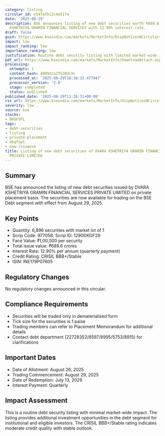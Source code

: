 ```yaml
---
category: listing
circular_id: e54fafb12c4a51f4
date: '2025-08-29'
description: BSE announces listing of new debt securities worth ₹689.6 crores by DVARA
  KSHETRIYA GRAMIN FINANCIAL SERVICES with 12.90% interest rate.
draft: false
guid: https://www.bseindia.com/markets/MarketInfo/DispNoticesNCirculars.aspx?Noticeid={07BD086D-B9E1-4C64-8068-43838DE1492C}&noticeno=20250829-18&dt=08/29/2025&icount=18&totcount=61&flag=0
impact: low
impact_ranking: low
importance_ranking: low
justification: Routine debt security listing with limited market-wide impact
pdf_url: https://www.bseindia.com/markets/MarketInfo/DownloadAttach.aspx?id=20250829-18&attachedId=
processing:
  attempts: 1
  content_hash: 40993ca2f528dc9c
  processed_at: '2025-08-29T18:38:22.477947'
  processor_version: '2.0'
  stage: completed
  status: published
published_date: '2025-08-29T11:26:31+00:00'
rss_url: https://www.bseindia.com/markets/MarketInfo/DispNoticesNCirculars.aspx?Noticeid={07BD086D-B9E1-4C64-8068-43838DE1492C}&noticeno=20250829-18&dt=08/29/2025&icount=18&totcount=61&flag=0
severity: low
source: bse
stocks:
- DKGFSPL
tags:
- debt-securities
- listing
- private-placement
- dkgfspl
- new-issuance
title: Listing of new debt securities of DVARA KSHETRIYA GRAMIN FINANCIAL SERVICES
  PRIVATE LIMITED
---
```


## Summary

BSE has announced the listing of new debt securities issued by DVARA KSHETRIYA GRAMIN FINANCIAL SERVICES PRIVATE LIMITED on private placement basis. The securities are now available for trading on the BSE Debt segment with effect from August 29, 2025.

## Key Points

- Quantity: 6,896 securities with market lot of 1
- Scrip Code: 977058, Scrip ID: 1290DKGF29
- Face Value: ₹1,00,000 per security
- Total issue value: ₹689.6 crores
- Interest Rate: 12.90% per annum (quarterly payment)
- Credit Rating: CRISIL BBB+/Stable
- ISIN: INE179P07605

## Regulatory Changes

No regulatory changes announced in this circular.

## Compliance Requirements

- Securities will be traded only in dematerialised form
- Tick size for the securities is 1 paise
- Trading members can refer to Placement Memorandum for additional details
- Contact debt department (22728352/8597/8995/5753/8915) for clarifications

## Important Dates

- Date of Allotment: August 26, 2025
- Trading Commencement: August 29, 2025
- Date of Redemption: July 13, 2029
- Interest Payment: Quarterly

## Impact Assessment

This is a routine debt security listing with minimal market-wide impact. The listing provides additional investment opportunities in the debt segment for institutional and eligible investors. The CRISIL BBB+/Stable rating indicates moderate credit quality with stable outlook.